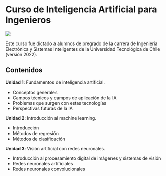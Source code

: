 # Curso de Inteligencia Artificial para Ingenieros
<img src="https://github.com/carltoro/Curso_Inteligencia_Artificial_para_Ingenieros/blob/4d1c33528a7b44e66fed4272d37984528aeeff27/Images/IA_course.png">


Este curso fue dictado a alumnos de pregrado de la carrera de Ingeniería Electrónica y Sistemas Inteligentes de la Universidad Tecnológica de Chile (versión 2022).

## Contenidos
**Unidad 1**: Fundamentos de inteligencia artificial.
- Conceptos generales
- Campos técnicos y campos de aplicación de la IA
- Problemas que surgen con estas tecnologías
- Perspectivas futuras de la IA
  
**Unidad 2**: Introducción al machine learning.
- Introducción
- Métodos de regresión
- Métodos de clasificación
  
**Unidad 3**: Visión artificial con redes neuronales.
- Introducción al procesamiento digital de imágenes y sistemas de visión
- Redes neuronales artificiales
- Redes neuronales convolucionales
  

